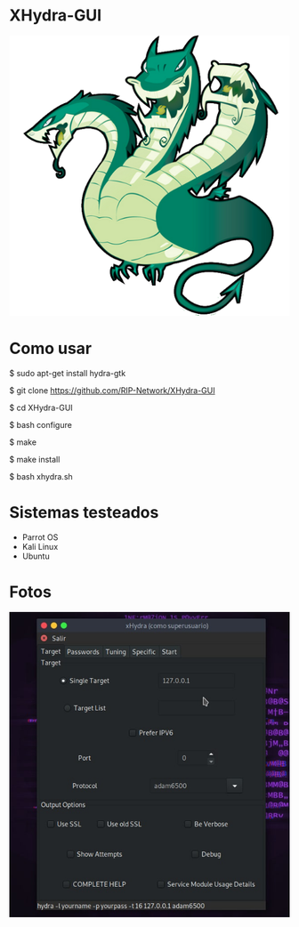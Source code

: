 # XHydra-GUI

![Screenshot](xhydra.png)

# Como usar 

$ sudo apt-get install hydra-gtk

$ git clone https://github.com/RIP-Network/XHydra-GUI

$ cd XHydra-GUI

$ bash configure

$ make

$ make install

$ bash xhydra.sh

# Sistemas testeados

* Parrot OS
* Kali Linux
* Ubuntu

# Fotos
![Screenshot](xhydra0.png)

